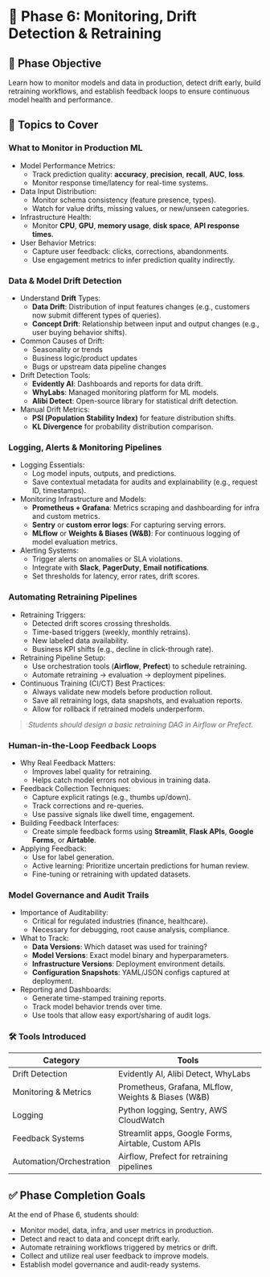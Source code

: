 # 📘 **Phase 6: Monitoring, Drift Detection & Retraining**

## 🎯 **Phase Objective**
Learn how to monitor models and data in production, detect drift early, build retraining workflows, and establish feedback loops to ensure continuous model health and performance.

## 🧠 **Topics to Cover**

### **What to Monitor in Production ML**

- Model Performance Metrics:
  - Track prediction quality: **accuracy**, **precision**, **recall**, **AUC**, **loss**.
  - Monitor response time/latency for real-time systems.
- Data Input Distribution:
  - Monitor schema consistency (feature presence, types).
  - Watch for value drifts, missing values, or new/unseen categories.
- Infrastructure Health:
  - Monitor **CPU**, **GPU**, **memory usage**, **disk space**, **API response times**.
- User Behavior Metrics:
  - Capture user feedback: clicks, corrections, abandonments.
  - Use engagement metrics to infer prediction quality indirectly.

### **Data & Model Drift Detection**

- Understand **Drift** Types:
  - **Data Drift**: Distribution of input features changes (e.g., customers now submit different types of queries).
  - **Concept Drift**: Relationship between input and output changes (e.g., user buying behavior shifts).
- Common Causes of Drift:
  - Seasonality or trends
  - Business logic/product updates
  - Bugs or upstream data pipeline changes
- Drift Detection Tools:
  - **Evidently AI**: Dashboards and reports for data drift.
  - **WhyLabs**: Managed monitoring platform for ML models.
  - **Alibi Detect**: Open-source library for statistical drift detection.
- Manual Drift Metrics:
  - **PSI (Population Stability Index)** for feature distribution shifts.
  - **KL Divergence** for probability distribution comparison.

### **Logging, Alerts & Monitoring Pipelines**

- Logging Essentials:
  - Log model inputs, outputs, and predictions.
  - Save contextual metadata for audits and explainability (e.g., request ID, timestamps).
- Monitoring Infrastructure and Models:
  - **Prometheus + Grafana**: Metrics scraping and dashboarding for infra and custom metrics.
  - **Sentry** or **custom error logs**: For capturing serving errors.
  - **MLflow** or **Weights & Biases (W&B)**: For continuous logging of model evaluation metrics.
- Alerting Systems:
  - Trigger alerts on anomalies or SLA violations.
  - Integrate with **Slack**, **PagerDuty**, **Email notifications**.
  - Set thresholds for latency, error rates, drift scores.

### **Automating Retraining Pipelines**

- Retraining Triggers:
  - Detected drift scores crossing thresholds.
  - Time-based triggers (weekly, monthly retrains).
  - New labeled data availability.
  - Business KPI shifts (e.g., decline in click-through rate).
- Retraining Pipeline Setup:
  - Use orchestration tools (**Airflow**, **Prefect**) to schedule retraining.
  - Automate retraining → evaluation → deployment pipelines.
- Continuous Training (CI/CT) Best Practices:
  - Always validate new models before production rollout.
  - Save all retraining logs, data snapshots, and evaluation reports.
  - Allow for rollback if retrained models underperform.

> *Students should design a basic retraining DAG in Airflow or Prefect.*

### **Human-in-the-Loop Feedback Loops**

- Why Real Feedback Matters:
  - Improves label quality for retraining.
  - Helps catch model errors not obvious in training data.
- Feedback Collection Techniques:
  - Capture explicit ratings (e.g., thumbs up/down).
  - Track corrections and re-queries.
  - Use passive signals like dwell time, engagement.
- Building Feedback Interfaces:
  - Create simple feedback forms using **Streamlit**, **Flask APIs**, **Google Forms**, or **Airtable**.
- Applying Feedback:
  - Use for label generation.
  - Active learning: Prioritize uncertain predictions for human review.
  - Fine-tuning or retraining with updated datasets.

### **Model Governance and Audit Trails**

- Importance of Auditability:
  - Critical for regulated industries (finance, healthcare).
  - Necessary for debugging, root cause analysis, compliance.
- What to Track:
  - **Data Versions**: Which dataset was used for training?
  - **Model Versions**: Exact model binary and hyperparameters.
  - **Infrastructure Versions**: Deployment environment details.
  - **Configuration Snapshots**: YAML/JSON configs captured at deployment.
- Reporting and Dashboards:
  - Generate time-stamped training reports.
  - Track model behavior trends over time.
  - Use tools that allow easy export/sharing of audit logs.

### 🛠️ **Tools Introduced**

| Category | Tools |
|----------|-------|
| Drift Detection | Evidently AI, Alibi Detect, WhyLabs |
| Monitoring & Metrics | Prometheus, Grafana, MLflow, Weights & Biases (W&B) |
| Logging | Python logging, Sentry, AWS CloudWatch |
| Feedback Systems | Streamlit apps, Google Forms, Airtable, Custom APIs |
| Automation/Orchestration | Airflow, Prefect for retraining pipelines |

## ✅ **Phase Completion Goals**

At the end of Phase 6, students should:
- Monitor model, data, infra, and user metrics in production.
- Detect and react to data and concept drift early.
- Automate retraining workflows triggered by metrics or drift.
- Collect and utilize real user feedback to improve models.
- Establish model governance and audit-ready systems.